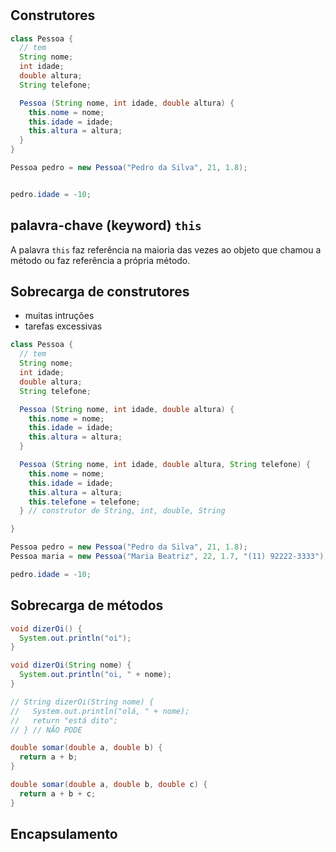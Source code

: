 #

## Construtores

```java
class Pessoa {
  // tem
  String nome;
  int idade;
  double altura;
  String telefone;

  Pessoa (String nome, int idade, double altura) {
    this.nome = nome;
    this.idade = idade;
    this.altura = altura;
  }
}
```

```java
Pessoa pedro = new Pessoa("Pedro da Silva", 21, 1.8);


pedro.idade = -10;
```

## palavra-chave (keyword) `this`

A palavra `this` faz referência na maioria das vezes ao objeto que chamou a método ou faz referência a própria método.

## Sobrecarga de construtores

- muitas intruções
- tarefas excessivas

```java
class Pessoa {
  // tem
  String nome;
  int idade;
  double altura;
  String telefone;

  Pessoa (String nome, int idade, double altura) {
    this.nome = nome;
    this.idade = idade;
    this.altura = altura;
  }

  Pessoa (String nome, int idade, double altura, String telefone) {
    this.nome = nome;
    this.idade = idade;
    this.altura = altura;
    this.telefone = telefone;
  } // construtor de String, int, double, String

}
```

```java
Pessoa pedro = new Pessoa("Pedro da Silva", 21, 1.8);
Pessoa maria = new Pessoa("Maria Beatriz", 22, 1.7, "(11) 92222-3333");

pedro.idade = -10;
```

## Sobrecarga de métodos

```java
void dizerOi() {
  System.out.println("oi");
}

void dizerOi(String nome) {
  System.out.println("oi, " + nome);
}

// String dizerOi(String nome) {
//   System.out.println("olá, " + nome);
//   return "está dito";
// } // NÃO PODE

double somar(double a, double b) {
  return a + b;
}

double somar(double a, double b, double c) {
  return a + b + c;
}
```

## Encapsulamento
